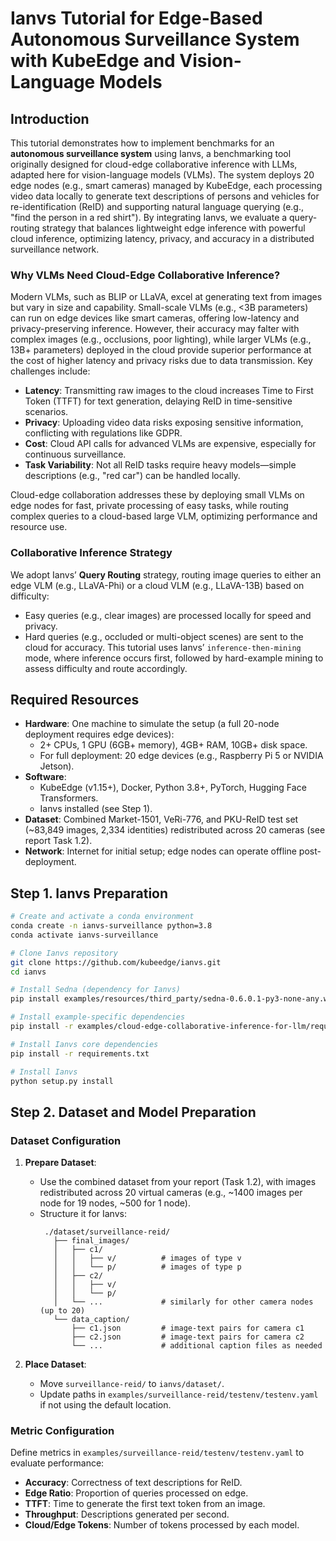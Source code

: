 # Ianvs Tutorial for Edge-Based Autonomous Surveillance System with KubeEdge and Vision-Language Models

## Introduction

This tutorial demonstrates how to implement benchmarks for an **autonomous surveillance system** using Ianvs, a benchmarking tool originally designed for cloud-edge collaborative inference with LLMs, adapted here for vision-language models (VLMs). The system deploys 20 edge nodes (e.g., smart cameras) managed by KubeEdge, each processing video data locally to generate text descriptions of persons and vehicles for re-identification (ReID) and supporting natural language querying (e.g., "find the person in a red shirt"). By integrating Ianvs, we evaluate a query-routing strategy that balances lightweight edge inference with powerful cloud inference, optimizing latency, privacy, and accuracy in a distributed surveillance network.

### Why VLMs Need Cloud-Edge Collaborative Inference?

Modern VLMs, such as BLIP or LLaVA, excel at generating text from images but vary in size and capability. Small-scale VLMs (e.g., <3B parameters) can run on edge devices like smart cameras, offering low-latency and privacy-preserving inference. However, their accuracy may falter with complex images (e.g., occlusions, poor lighting), while larger VLMs (e.g., 13B+ parameters) deployed in the cloud provide superior performance at the cost of higher latency and privacy risks due to data transmission. Key challenges include:

- **Latency**: Transmitting raw images to the cloud increases Time to First Token (TTFT) for text generation, delaying ReID in time-sensitive scenarios.
- **Privacy**: Uploading video data risks exposing sensitive information, conflicting with regulations like GDPR.
- **Cost**: Cloud API calls for advanced VLMs are expensive, especially for continuous surveillance.
- **Task Variability**: Not all ReID tasks require heavy models—simple descriptions (e.g., "red car") can be handled locally.

Cloud-edge collaboration addresses these by deploying small VLMs on edge nodes for fast, private processing of easy tasks, while routing complex queries to a cloud-based large VLM, optimizing performance and resource use.

### Collaborative Inference Strategy

We adopt Ianvs’ **Query Routing** strategy, routing image queries to either an edge VLM (e.g., LLaVA-Phi) or a cloud VLM (e.g., LLaVA-13B) based on difficulty:
- Easy queries (e.g., clear images) are processed locally for speed and privacy.
- Hard queries (e.g., occluded or multi-object scenes) are sent to the cloud for accuracy.
This tutorial uses Ianvs’ `inference-then-mining` mode, where inference occurs first, followed by hard-example mining to assess difficulty and route accordingly.

## Required Resources

- **Hardware**: One machine to simulate the setup (a full 20-node deployment requires edge devices):
  - 2+ CPUs, 1 GPU (6GB+ memory), 4GB+ RAM, 10GB+ disk space.
  - For full deployment: 20 edge devices (e.g., Raspberry Pi 5 or NVIDIA Jetson).
- **Software**:
  - KubeEdge (v1.15+), Docker, Python 3.8+, PyTorch, Hugging Face Transformers.
  - Ianvs installed (see Step 1).
- **Dataset**: Combined Market-1501, VeRi-776, and PKU-ReID test set (~83,849 images, 2,334 identities) redistributed across 20 cameras (see report Task 1.2).
- **Network**: Internet for initial setup; edge nodes can operate offline post-deployment.

## Step 1. Ianvs Preparation

```bash
# Create and activate a conda environment
conda create -n ianvs-surveillance python=3.8
conda activate ianvs-surveillance

# Clone Ianvs repository
git clone https://github.com/kubeedge/ianvs.git
cd ianvs

# Install Sedna (dependency for Ianvs)
pip install examples/resources/third_party/sedna-0.6.0.1-py3-none-any.whl

# Install example-specific dependencies
pip install -r examples/cloud-edge-collaborative-inference-for-llm/requirements.txt

# Install Ianvs core dependencies
pip install -r requirements.txt

# Install Ianvs
python setup.py install
```

## Step 2. Dataset and Model Preparation

### Dataset Configuration

1. **Prepare Dataset**:
   - Use the combined dataset from your report (Task 1.2), with images redistributed across 20 virtual cameras (e.g., ~1400 images per node for 19 nodes, ~500 for 1 node).
   - Structure it for Ianvs:
     ```
      ./dataset/surveillance-reid/
        ├── final_images/
        │   ├── c1/
        │   │   ├── v/          # images of type v
        │   │   └── p/          # images of type p
        │   ├── c2/
        │   │   ├── v/
        │   │   └── p/
        │   └── ...             # similarly for other camera nodes (up to 20)
        └── data_caption/
            ├── c1.json         # image-text pairs for camera c1
            ├── c2.json         # image-text pairs for camera c2
            └── ...             # additional caption files as needed

     ```
 

2. **Place Dataset**:
   - Move `surveillance-reid/` to `ianvs/dataset/`.
   - Update paths in `examples/surveillance-reid/testenv/testenv.yaml` if not using the default location.

### Metric Configuration

Define metrics in `examples/surveillance-reid/testenv/testenv.yaml` to evaluate performance:
- **Accuracy**: Correctness of text descriptions for ReID.
- **Edge Ratio**: Proportion of queries processed on edge.
- **TTFT**: Time to generate the first text token from an image.
- **Throughput**: Descriptions generated per second.
- **Cloud/Edge Tokens**: Number of tokens processed by each model.
